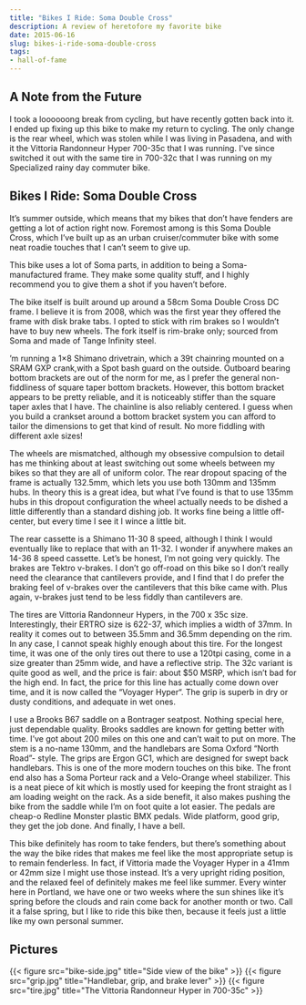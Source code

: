 ```yaml
---
title: "Bikes I Ride: Soma Double Cross"
description: A review of heretofore my favorite bike
date: 2015-06-16
slug: bikes-i-ride-soma-double-cross
tags:
- hall-of-fame
---
```

## A Note from the Future
I took a loooooong break from cycling, but have recently gotten back into it. I ended up fixing up this bike to make my return to cycling. The only change is the rear wheel, which was stolen while I was living in Pasadena, and with it the Vittoria Randonneur Hyper 700-35c that I was running. I've since switched it out with the same tire in 700-32c that I was running on my Specialized rainy day commuter bike.

## Bikes I Ride: Soma Double Cross

It’s summer outside, which means that my bikes that don’t have fenders are getting a lot of action right now. Foremost among is this Soma Double Cross, which I’ve built up as an urban cruiser/commuter bike with some neat roadie touches that I can’t seem to give up.

This bike uses a lot of Soma parts, in addition to being a Soma-manufactured frame. They make some quality stuff, and I highly recommend you to give them a shot if you haven’t before.

The bike itself is built around up around a 58cm Soma Double Cross DC frame. I believe it is from 2008, which was the first year they offered the frame with disk brake tabs. I opted to stick with rim brakes so I wouldn’t have to buy new wheels. The fork itself is rim-brake only; sourced from Soma and made of Tange Infinity steel.

’m running a 1×8 Shimano drivetrain, which a 39t chainring mounted on a SRAM GXP crank,with a Spot bash guard on the outside. Outboard bearing bottom brackets are out of the norm for me, as I prefer the general non-fiddliness of square taper bottom brackets. However, this bottom bracket appears to be pretty reliable, and it is noticeably stiffer than the square taper axles that I have. The chainline is also reliably centered. I guess when you build a crankset around a bottom bracket system you can afford to tailor the dimensions to get that kind of result. No more fiddling with different axle sizes!

The wheels are mismatched, although my obsessive compulsion to detail has me thinking about at least switching out some wheels between my bikes so that they are all of uniform color. The rear dropout spacing of the frame is actually 132.5mm, which lets you use both 130mm and 135mm hubs. In theory this is a great idea, but what I’ve found is that to use 135mm hubs in this dropout configuration the wheel actually needs to be dished a little differently than a standard dishing job. It works fine being a little off-center, but every time I see it I wince a little bit.

The rear cassette is a Shimano 11-30 8 speed, although I think I would eventually like to replace that with an 11-32. I wonder if anywhere makes an 14-36 8 speed cassette. Let’s be honest, I’m not going very quickly. The brakes are Tektro v-brakes. I don’t go off-road on this bike so I don’t really need the clearance that cantilevers provide, and I find that I do prefer the braking feel of v-brakes over the cantilevers that this bike came with. Plus again, v-brakes just tend to be less fiddly than cantilevers are.

The tires are Vittoria Randonneur Hypers, in the 700 x 35c size. Interestingly, their ERTRO size is 622-37, which implies a width of 37mm. In reality it comes out to between 35.5mm and 36.5mm depending on the rim. In any case, I cannot speak highly enough about this tire. For the longest time, it was one of the only tires out there to use a 120tpi casing, come in a size greater than 25mm wide, and have a reflective strip. The 32c variant is quite good as well, and the price is fair: about $50 MSRP, which isn’t bad for the high end. In fact, the price for this line has actually come down over time, and it is now called the “Voyager Hyper“. The grip is superb in dry or dusty conditions, and adequate in wet ones. 

I use a Brooks B67 saddle on a Bontrager seatpost. Nothing special here, just dependable quality. Brooks saddles are known for getting better with time. I’ve got about 200 miles on this one and can’t wait to put on more. The stem is a no-name 130mm, and the handlebars are Soma Oxford “North Road”- style. The grips are Ergon GC1, which are designed for swept back handlebars. This is one of the more modern touches on this bike. The front end also has a Soma Porteur rack and a Velo-Orange wheel stabilizer. This is a neat piece of kit which is mostly used for keeping the front straight as I am loading weight on the rack. As a side benefit, it also makes pushing the bike from the saddle while I’m on foot quite a lot easier. The pedals are cheap-o Redline Monster plastic BMX pedals. Wide platform, good grip, they get the job done. And finally, I have a bell.

This bike definitely has room to take fenders, but there’s something about the way the bike rides that makes me feel like the most appropriate setup is to remain fenderless. In fact, if Vittoria made the Voyager Hyper in a 41mm or 42mm size I might use those instead. It’s a very upright riding position, and the relaxed feel of definitely makes me feel like summer. Every winter here in Portland, we have one or two weeks where the sun shines like it’s spring before the clouds and rain come back for another month or two. Call it a false spring, but I like to ride this bike then, because it feels just a little like my own personal summer.

## Pictures

{{< figure src="bike-side.jpg" title="Side view of the bike" >}}
{{< figure src="grip.jpg" title="Handlebar, grip, and brake lever" >}}
{{< figure src="tire.jpg" title="The Vittoria Randonneur Hyper in 700-35c" >}}